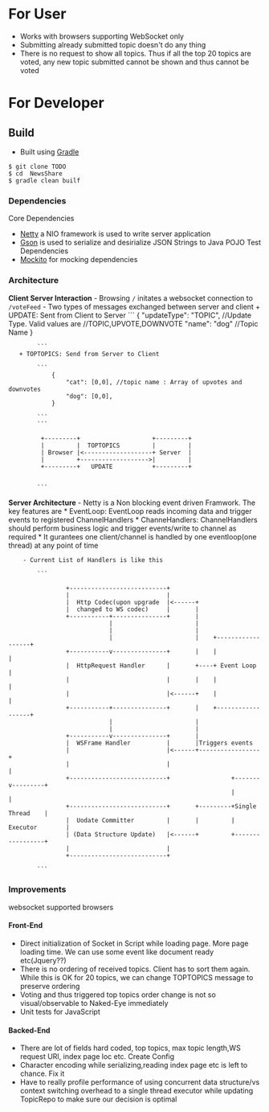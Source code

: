 # For User
 * Works with browsers supporting WebSocket only
 * Submitting already submitted topic doesn't do any thing
 * There is no request to show all topics. Thus if all the top 20 topics are voted, any new topic submitted cannot be shown
   and thus cannot be voted

# For Developer

## Build
- Built using [Gradle](https://gradle.org/)

```
$ git clone TODO
$ cd  NewsShare
$ gradle clean builf
```

### Dependencies
 Core Dependencies
   + [Netty](http://netty.io/) a NIO framework is used to write server application
   + [Gson](https://github.com/google/gson) is used to serialize and desirialize JSON Strings to Java POJO
 Test Dependencies
   + [Mockito](https://github.com/mockito/mockito) for mocking dependencies
  
### Architecture
   **Client Server Interaction**
    - Browsing `/` initates a websocket connection to `/voteFeed`
    - Two types of messages exchanged between server and client
       + UPDATE: Sent from Client to Server
            ```
                {
                     "updateType": "TOPIC", //Update Type. Valid values are //TOPIC,UPVOTE,DOWNVOTE
                      "name": "dog" //Topic Name
                }
              
            ```
       + TOPTOPICS: Send from Server to Client

            ```
                {
                    "cat": [0,0], //topic name : Array of upvotes and downvotes
                    "dog": [0,0],
                }

            ``` 
            ```

             +---------+                    +---------+
             |         |  TOPTOPICS         |         |
             | Browser |<-------------------+ Server  |
             |         +------------------->|         |
             +---------+   UPDATE           +---------+


            ```
        
   **Server Architecture**
        - Netty is a Non blocking event driven Framwork. The key features are
            * EventLoop: EventLoop reads incoming data and trigger events to registered ChannelHandlers
            * ChanneHandlers: ChannelHandlers should perform business logic and trigger events/write to channel as required
            * It gurantees one client/channel is handled by one eventloop(one thread) at any point of time
        
        - Current List of Handlers is like this  

            ```

                    +---------------------------+
                    |                           |
                    |  Http Codec(upon upgrade  |<------+
                    |  changed to WS codec)     |       |
                    +-----------+---------------+       |
                                |                       |
                                |                       |
                                |                       |    +------------------+
                    +-----------v---------------+       |    |                  |
                    |  HttpRequest Handler      |       +----+ Event Loop       |
                    |                           |       |    |                  |
                    |                           |<------+    |                  |
                    +-----------+---------------+       |    +------------------+
                                |                       |
                                |                       |
                    +-----------v---------------+       |
                    |  WSFrame Handler          |       |Triggers events
                    |                           |<------+-----------------+
                    |                           |                         |
                    +---------------------------+                 +-------v---------+
                                                                  |                 |
                    +---------------------------+       +---------+Single Thread    |
                    |  Uodate Committer         |       |         | Executor        |
                    | (Data Structure Update)   |<------+         +-----------------+
                    |                           |
                    +---------------------------+

            ```  

     
       
### Improvements
websocket supported browsers

#### Front-End
  - Direct initialization of Socket in Script while loading page. More page loading time. 
   We can use some event like document ready etc(Jquery??)
  - There is no ordering of received topics. Client has to sort them again. While this is OK for 20 topics, we can change TOPTOPICS message to preserve ordering
  - Voting and thus triggered top topics order change is not so visual/observable to Naked-Eye immediately
  - Unit tests for JavaScript 

#### Backed-End   
  - There are lot of fields hard coded, top topics, max topic length,WS request URI, index page loc etc. Create Config
  - Character encoding while serializing,reading index page etc is left to chance. Fix it
  - Have to really profile performance of using concurrent data structure/vs context switching overhead to a single thread executor while updating TopicRepo to make sure our decision is optimal


   
